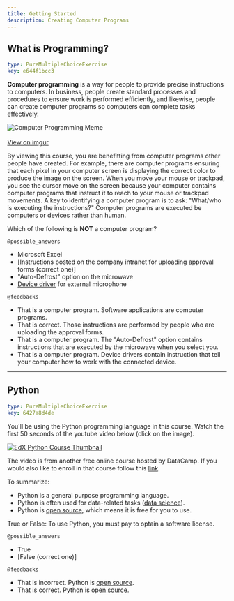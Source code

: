 ```yaml
---
title: Getting Started
description: Creating Computer Programs
---
```

## What is Programming?

```yaml
type: PureMultipleChoiceExercise
key: e644f1bcc3
```
**Computer programming** is a way for people to provide precise instructions to computers. In business, people create standard processes and procedures to ensure work is performed efficiently, and likewise, people can create computer programs so computers can complete tasks effectively.

![Computer Programming Meme](https://i.imgur.com/kxkJCeN.png])<br/><br/>
[View on imgur](https://imgur.com/gallery/kxkJCeN)

By viewing this course, you are benefitting from computer programs other people have created. For example, there are computer programs ensuring that each pixel in your computer screen is displaying the correct color to produce the image on the screen. When you move your mouse or trackpad, you see the cursor move on the screen because your computer contains computer programs that instruct it to reach to your mouse or trackpad movements. A key to identifying a computer program is to ask: "What/who is executing the instructions?" Computer programs are executed be computers or devices rather than human.

Which of the following is __NOT__ a computer program?

`@possible_answers`
- Microsoft Excel
- [Instructions posted on the company intranet for uploading approval forms (correct one)]
- "Auto-Defrost" option on the microwave
- [Device driver](https://en.wikipedia.org/wiki/Device_driver) for external microphone

`@feedbacks`
- That is a computer program. Software applications are computer programs.
- That is correct. Those instructions are performed by people who are uploading the approval forms.
- That is a computer program. The "Auto-Defrost" option contains instructions that are executed by the microwave when you select you.
- That is a computer program. Device drivers contain instruction that tell your computer how to work with the connected device.

---
## Python

```yaml
type: PureMultipleChoiceExercise
key: 6427a8d4de
```
You'll be using the Python programming language in this course.
Watch the first 50 seconds of the youtube video below (click on the image).

[![EdX Python Course Thumbnail](https://i.ytimg.com/vi/Ti3e5BJwbL0/maxresdefault.jpg)](https://www.youtube.com/watch?v=Ti3e5BJwbL0)

The video is from another free online course hosted by DataCamp. If you would also like to enroll in that course follow this [link](https://www.datacamp.com/courses/intro-to-python-for-data-science).

To summarize:
- Python is a general purpose programming language.
- Python is often used for data-related tasks ([data science](https://en.wikipedia.org/wiki/Data_science)).
- Python is [open source](https://en.wikipedia.org/wiki/Open-source_software), which means it is free for you to use.

True or False: To use Python, you must pay to optain a software license.

`@possible_answers`
- True
- [False (correct one)]

`@feedbacks`
- That is incorrect. Python is [open source](https://en.wikipedia.org/wiki/Open-source_software).
- That is correct. Python is [open source](https://en.wikipedia.org/wiki/Open-source_software).
